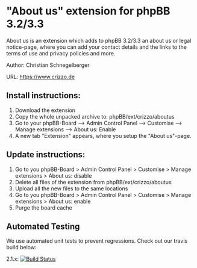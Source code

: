 "About us" extension for phpBB 3.2/3.3
======================================
About us is an extension which adds to phpBB 3.2/3.3 an about us or legal notice-page, where you can add your contact details and the links to the terms of use and privacy policies and more. 

Author: Christian Schnegelberger

URL: https://www.crizzo.de

## Install instructions:
1. Download the extension
2. Copy the whole unpacked archive to: phpBB/ext/crizzo/aboutus
3. Go to your phpBB-Board --> Admin Control Panel --> Customise --> Manage extensions --> About us: Enable
4. A new tab "Extension" appears, where you setup the "About us"-page. 

## Update instructions:
1. Go to you phpBB-Board > Admin Control Panel > Customise > Manage extensions > About us: disable
2. Delete all files of the extension from phpBB/ext/crizzo/aboutus
3. Upload all the new files to the same locations
4. Go to you phpBB-Board > Admin Control Panel > Customise > Manage extensions > About us: enable
5. Purge the board cache

## Automated Testing

We use automated unit tests to prevent regressions. Check out our travis build below:

2.1.x: [![Build Status](https://travis-ci.org/Crizz0/phpbb3-about-us.png?branch=2.1.x)](https://travis-ci.org/Crizz0/phpbb3-about-us/)